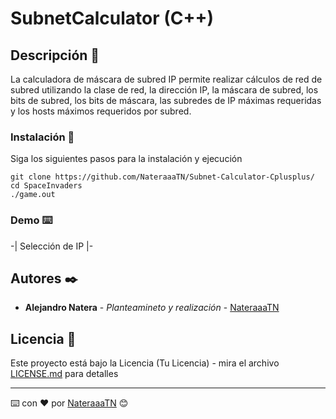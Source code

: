 # SubnetCalculator (C++)

## Descripción 🚀

La calculadora de máscara de subred IP permite realizar cálculos de red de subred utilizando la clase de red, la dirección IP, la máscara de subred, los bits de subred, los bits de máscara, las subredes de IP máximas requeridas y los hosts máximos requeridos por subred.

### Instalación 🔧

Siga los siguientes pasos para la instalación y ejecución

```
git clone https://github.com/NateraaaTN/Subnet-Calculator-Cplusplus/
cd SpaceInvaders
./game.out
```

### Demo ⌨️

-| Selección de IP |-

## Autores ✒️
* **Alejandro Natera** - *Planteamineto y realización* - [NateraaaTN]([https://github.com/NateraaaTN/])

## Licencia 📄
Este proyecto está bajo la Licencia (Tu Licencia) - mira el archivo [LICENSE.md](LICENSE.md) para detalles

---
⌨️ con ❤️ por [NateraaaTN]([https://github.com/NateraaaTN/]) 😊
